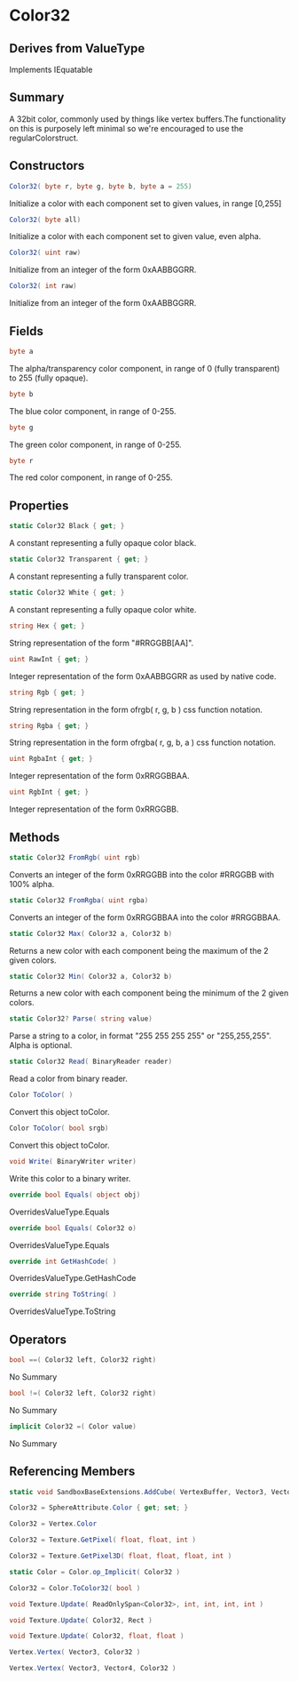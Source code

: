 # Color32

## Derives from ValueType
Implements IEquatable<Color32>

## Summary

A 32bit color, commonly used by things like vertex buffers.The functionality on this is purposely left minimal so we're encouraged to use the regularColorstruct.
## Constructors

```c#
Color32( byte r, byte g, byte b, byte a = 255) 
```
Initialize a color with each component set to given values, in range [0,255]
```c#
Color32( byte all) 
```
Initialize a color with each component set to given value, even alpha.
```c#
Color32( uint raw) 
```
Initialize from an integer of the form 0xAABBGGRR.
```c#
Color32( int raw) 
```
Initialize from an integer of the form 0xAABBGGRR.
## Fields

```c#
byte a
```
The alpha/transparency color component, in range of 0 (fully transparent) to 255 (fully opaque).
```c#
byte b
```
The blue color component, in range of 0-255.
```c#
byte g
```
The green color component, in range of 0-255.
```c#
byte r
```
The red color component, in range of 0-255.
## Properties

```c#
static Color32 Black { get; } 
```
A constant representing a fully opaque color black.
```c#
static Color32 Transparent { get; } 
```
A constant representing a fully transparent color.
```c#
static Color32 White { get; } 
```
A constant representing a fully opaque color white.
```c#
string Hex { get; } 
```
String representation of the form "#RRGGBB[AA]".
```c#
uint RawInt { get; } 
```
Integer representation of the form 0xAABBGGRR as used by native code.
```c#
string Rgb { get; } 
```
String representation in the form ofrgb( r, g, b )
css function notation.
```c#
string Rgba { get; } 
```
String representation in the form ofrgba( r, g, b, a )
css function notation.
```c#
uint RgbaInt { get; } 
```
Integer representation of the form 0xRRGGBBAA.
```c#
uint RgbInt { get; } 
```
Integer representation of the form 0xRRGGBB.
## Methods

```c#
static Color32 FromRgb( uint rgb) 
```
Converts an integer of the form 0xRRGGBB into the color #RRGGBB with 100% alpha.
```c#
static Color32 FromRgba( uint rgba) 
```
Converts an integer of the form 0xRRGGBBAA into the color #RRGGBBAA.
```c#
static Color32 Max( Color32 a, Color32 b) 
```
Returns a new color with each component being the maximum of the 2 given colors.
```c#
static Color32 Min( Color32 a, Color32 b) 
```
Returns a new color with each component being the minimum of the 2 given colors.
```c#
static Color32? Parse( string value) 
```
Parse a string to a color, in format "255 255 255 255" or "255,255,255". Alpha is optional.
```c#
static Color32 Read( BinaryReader reader) 
```
Read a color from binary reader.
```c#
Color ToColor( ) 
```
Convert this object toColor.
```c#
Color ToColor( bool srgb) 
```
Convert this object toColor.
```c#
void Write( BinaryWriter writer) 
```
Write this color to a binary writer.
```c#
override bool Equals( object obj) 
```
OverridesValueType.Equals
```c#
override bool Equals( Color32 o) 
```
OverridesValueType.Equals
```c#
override int GetHashCode( ) 
```
OverridesValueType.GetHashCode
```c#
override string ToString( ) 
```
OverridesValueType.ToString
## Operators

```c#
bool ==( Color32 left, Color32 right) 
```
No Summary
```c#
bool !=( Color32 left, Color32 right) 
```
No Summary
```c#
implicit Color32 =( Color value) 
```
No Summary
## Referencing Members

```c#
static void SandboxBaseExtensions.AddCube( VertexBuffer, Vector3, Vector3, Rotation, Color32 ) 
```
```c#
Color32 = SphereAttribute.Color { get; set; } 
```
```c#
Color32 = Vertex.Color
```
```c#
Color32 = Texture.GetPixel( float, float, int ) 
```
```c#
Color32 = Texture.GetPixel3D( float, float, float, int ) 
```
```c#
static Color = Color.op_Implicit( Color32 ) 
```
```c#
Color32 = Color.ToColor32( bool ) 
```
```c#
void Texture.Update( ReadOnlySpan<Color32>, int, int, int, int ) 
```
```c#
void Texture.Update( Color32, Rect ) 
```
```c#
void Texture.Update( Color32, float, float ) 
```
```c#
Vertex.Vertex( Vector3, Color32 ) 
```
```c#
Vertex.Vertex( Vector3, Vector4, Color32 ) 
```
